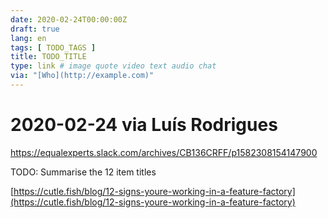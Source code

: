 ```yaml
---
date: 2020-02-24T00:00:00Z
draft: true
lang: en
tags: [ TODO_TAGS ]
title: TODO_TITLE
type: link # image quote video text audio chat
via: "[Who](http://example.com)"
---
```



# 2020-02-24 via Luís Rodrigues
https://equalexperts.slack.com/archives/CB136CRFF/p1582308154147900

TODO: Summarise the 12 item titles

[https://cutle.fish/blog/12-signs-youre-working-in-a-feature-factory](https://cutle.fish/blog/12-signs-youre-working-in-a-feature-factory)

